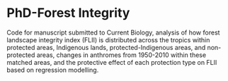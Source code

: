 # PhD-Forest Integrity
Code for manuscript submitted to Current Biology, analysis of how forest landscape integrity index (FLII) is distributed across the tropics within protected areas, Indigenous lands, protected-Indigenous areas, and non-protected areas, changes in anthromes from 1950-2010 within these matched areas, and the protective effect of each protection type on FLII based on regression modelling. 
